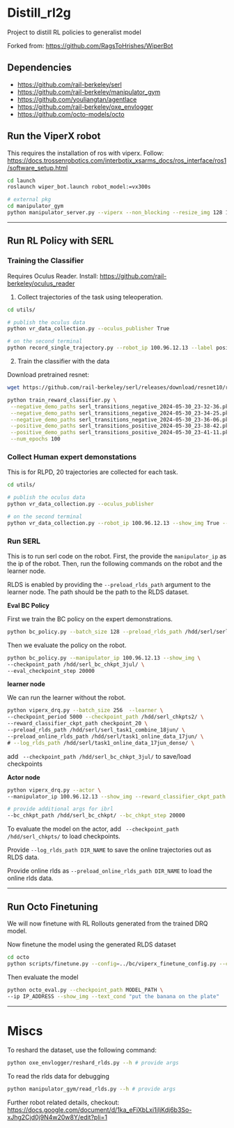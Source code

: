 # Distill_rl2g

Project to distill RL policies to generalist model

Forked from: https://github.com/RagsToHrishes/WiperBot

## Dependencies

- https://github.com/rail-berkeley/serl
- https://github.com/rail-berkeley/manipulator_gym
- https://github.com/youliangtan/agentlace
- https://github.com/rail-berkeley/oxe_envlogger
- https://github.com/octo-models/octo


## Run the ViperX robot

This requires the installation of ros with viperx. Follow: https://docs.trossenrobotics.com/interbotix_xsarms_docs/ros_interface/ros1/software_setup.html

```bash
cd launch
roslaunch wiper_bot.launch robot_model:=vx300s
```

```bash
# external pkg
cd manipulator_gym
python manipulator_server.py --viperx --non_blocking --resize_img 128 128
```

---

## Run RL Policy with SERL

### Training the Classifier

Requires Oculus Reader. Install: https://github.com/rail-berkeley/oculus_reader

1. Collect trajectories of the task using teleoperation.

```bash
cd utils/

# publish the oculus data
python vr_data_collection.py --oculus_publisher True

# on the second terminal
python record_single_trajectory.py --robot_ip 100.96.12.13 --label positive
```

2. Train the classifier with the data

Download pretrained resnet:

```bash
wget https://github.com/rail-berkeley/serl/releases/download/resnet10/resnet10_params.pkl
```

```bash
python train_reward_classifier.py \
 --negative_demo_paths serl_transitions_negative_2024-05-30_23-32-36.pkl \
 --negative_demo_paths serl_transitions_negative_2024-05-30_23-34-25.pkl \
 --negative_demo_paths serl_transitions_negative_2024-05-30_23-36-06.pkl \
 --positive_demo_paths serl_transitions_positive_2024-05-30_23-38-42.pkl \
 --positive_demo_paths serl_transitions_positive_2024-05-30_23-41-11.pkl \
 --num_epochs 100
```

### Collect Human expert demonstations

This is for RLPD, 20 trajectories are collected for each task.

```bash
cd utils/

# publish the oculus data
python vr_data_collection.py --oculus_publisher

# on the second terminal
python vr_data_collection.py --robot_ip 100.96.12.13 --show_img True --rlds_output DATASET_DIR_NAME --lang_prompt "do something special"
```

### Run SERL

This is to run serl code on the robot. First, the provide the `manipulator_ip` as the ip of the robot. Then, run the following commands on the robot and the learner node.

RLDS is enabled by providing the `--preload_rlds_path` argument to the learner node. The path should be the path to the RLDS dataset.

**Eval BC Policy**

First we train the BC policy on the expert demonstrations.

```bash
python bc_policy.py --batch_size 128 --preload_rlds_path /hdd/serl/serl_task1_combine_18jun/ --checkpoint_path /hdd/serl_bc_chkpt_3jul/
```

Then we evaluate the policy on the robot.

```bash
python bc_policy.py --manipulator_ip 100.96.12.13 --show_img \
--checkpoint_path /hdd/serl_bc_chkpt_3jul/ \
--eval_checkpoint_step 20000
```

**learner node**

We can run the learner without the robot.

```bash
python viperx_drq.py --batch_size 256  --learner \
--checkpoint_period 5000 --checkpoint_path /hdd/serl_chkpts2/ \
--reward_classifier_ckpt_path checkpoint_20 \
--preload_rlds_path /hdd/serl/serl_task1_combine_18jun/ \
--preload_online_rlds_path /hdd/serl/task1_online_data_17jun/ \
# --log_rlds_path /hdd/serl/task1_online_data_17jun_dense/ \
```

add ` --checkpoint_path /hdd/serl_bc_chkpt_3jul/` to save/load checkpoints

**Actor node**
```bash
python viperx_drq.py --actor \
--manipulator_ip 100.96.12.13 --show_img --reward_classifier_ckpt_path checkpoint_20

# provide additional args for ibrl
--bc_chkpt_path /hdd/serl_bc_chkpt/ --bc_chkpt_step 20000
```

To evaluate the model on the actor, add ` --checkpoint_path /hdd/serl_chkpts/` to load checkpoints. 

Provide `--log_rlds_path DIR_NAME` to save the online trajectories out as RLDS data.

Provide online rlds as `--preload_online_rlds_path DIR_NAME` to load the online rlds data.

---

## Run Octo Finetuning

We will now finetune with RL Rollouts generated from the trained DRQ model.

Now finetune the model using the generated RLDS dataset
```bash
cd octo
python scripts/finetune.py --config=../bc/viperx_finetune_config.py --config.pretrained_path=hf://rail-berkeley/octo-small
```

Then evaluate the model

```bash
python octo_eval.py --checkpoint_path MODEL_PATH \
--ip IP_ADDRESS --show_img --text_cond "put the banana on the plate"
```

---

# Miscs

To reshard the dataset, use the following command:

```bash
python oxe_envlogger/reshard_rlds.py --h # provide args
```


To read the rlds data for debugging
```bash
python manipulator_gym/read_rlds.py --h # provide args
```

Further robot related details, checkout: https://docs.google.com/document/d/1ka_eFiXbLxi1iIjKdj6b3So-xJhg2Cjd0j9N4w20w8Y/edit?pli=1
